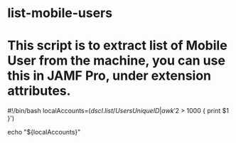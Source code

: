 # list-mobile-users

# This script is to extract list of Mobile User from the machine, you can use this in JAMF Pro, under extension attributes.

#!/bin/bash
localAccounts=$(dscl . list /Users UniqueID | awk '$2 > 1000 { print $1 }')

echo "<result>${localAccounts}</result>"
